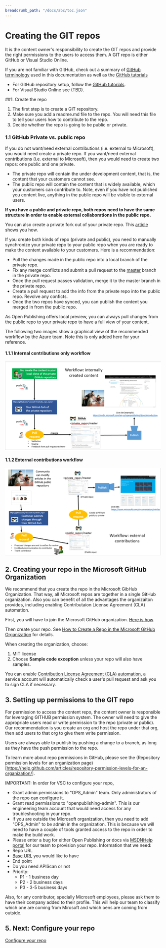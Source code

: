 ```yaml
---
breadcrumb_path: "/docs/abc/toc.json"
---
```


# Creating the GIT repos
It is the content owner's responsibility to create the GIT repos and provide the right permissions to the users to access them. 
A GIT repo is either GitHub or Visual Studio Online.

If you are not familiar with GitHub, check out a summary of [GitHub terminology](GitHub-terminology.md) used in this documentation as well as the [GitHub tutorials](https://github.com/)

- For GitHub repository setup, follow the [GitHub tutorials](https://help.github.com/articles/set-up-git/).
- For Visual Studio Online see (TBD).

##1. Create the repo
1. The first step is to create a GIT repository.
2. Make sure you add a readme.md file to the repo. You will need this file to tell your users how to contribute to the repo.
3. Decide whether the repo is going to be public or private.

### 1.1 GitHub Private vs. public repo

If you do not want/need external contributions (i.e. external to Microsoft), you would need create a private repo.
If you want/need external contributions (i.e. external to Microsoft), then you would need to create two repos: one public and one private.

- The private repo will contain the under development content, that is, the content that your customers cannot see. 
- The public repo will contain the content that is widely available, which your customers can contribute to. Note, even if you have not published you content live, anything in the public repo will be visible to external users.

**If you have a public and private repo, both repos need to have the same structure in order to enable external collaborations in the public repo.**

You can also create a private fork out of your private repo. This [article](https://opensourcehub.microsoft.com/articles/github-create-private-fork-of-public-repo) shows you how. 

If you create both kinds of repo (private and public), you need to manually synchronize your private repo to your public repo when you are ready to make the content available to your customers. 
Here is a recommendation:  

- Pull the changes made in the public repo into a local branch of the private repo. 
- Fix any merge conflicts and submit a pull request to the [master](GitHub-terminology.md) branch in the private repo.
- Once the pull request passes validation, merge it to the master branch in the private repo. 
- Create a pull request to add the info from the private repo into the public repo. Revolve any conficts.
- Once the two repos have synced, you can publish the content you merged in from the public repo.
 
As Open Publishing offers local preview, you can always pull changes from the public repo to your private repo to have a full view of your content. 

The following two images show a graphical view of the recommended workflow by the Azure team. Note this is only added here for your reference.

#### 1.1.1 Internal contributions only workflow
![Internal contributions](../images/GitHub_InternalWorkflow.png)

#### 1.1.2 External contributions workflow
![External contributions](../images/GitHub_ExternalWorkflow.png)

  
## 2. Creating your repo in the Microsoft GitHub Organization
We recommend that you create the repo in the Microsoft GibHub Organization. That way, all Microsoft repos are together in a single GitHub organization. Also you can benefit of all the advantages the organizaiton provides, including enabling Contributaion License Agreement (CLA) automation. 

First, you will have to join the Microsoft GitHub organization. [Here is how](https://www.1eswiki.com/wiki/How_to_Join_the_Microsoft_GitHub_Organization).

Then create your repo. See [How to Create a Repo in the Microsoft GitHub Organization](https://opensourcehub.microsoft.com/articles/how-to-create-new-repo-in-microsoft-github-org-self-service) for details.

When creating the organization, choose:
1. MIT license
2. Choose **Sample code exception** unless your repo will also have samples. 

You can enable [Contribution License Agreement (CLA) automation](https://opensourcehub.microsoft.com/articles/automating-cla-signing), a service account will automatically check a user's pull request and ask you to sign CLA if necessary.

## 3. Setting up permissions to the GIT repo
For permission to access the content repo, the content owner is responsible for leveraging GITHUB permission system. The owner will need to give the appropriate users read or write permission to the repo (private or public). Our recommendation is you create an org and host the repo under that org, then add users to that org to give them write permission. 

Users are always able to publish by pushing a change to a branch, as long as they have the push permission to the repo.

To learn more about repo permissions in GitHub, please see the (Repository permission levels for an organization page)[https://help.github.com/articles/repository-permission-levels-for-an-organization/]. 

IMPORTANT: In order for VSC to configure your repo, 
* Grant admin permissions to "OPS_Admin" team. Only administrators of the repo can configure it. 
* Grant read permissions to "openpublishing-admin". This is our engineering team account that would need access for any troubleshooting in your repo. 
* If you are outside the Microsoft organization, then you need to add "OPS_Admin" to be admin in the organization. This is because we will need to have a couple of tools granted access to the repo in order to make the build work.  
* Please enter a bug for either Open Publishing or docs via [MSDNHelp portal](http://MSDNHelp) for our team to provision your repo. Information that we need:
 * Repo URL
 * [Base URL](URL-management.md) you would like to have
 * End point
 * Do you need APIScan or not
 * Priority:
    * P1 - 1 business day
    * P2 - 2 business days
    * P3 - 3-5 business days
 
Also, for any contributor, specially Microsoft employees, please ask them to have their company added to their profile. This will help our team to classify which one are coming from Mirosoft and which oens are coming from outside.

## 5. Next: Configure your repo
[Configure your repo](repo-config.md)
